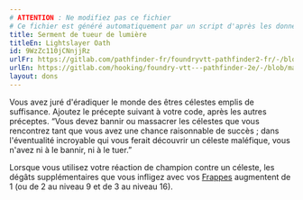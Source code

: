```yaml
---
# ATTENTION : Ne modifiez pas ce fichier
# Ce fichier est généré automatiquement par un script d'après les données du module Foundry VTT officiel et de sa traduction
title: Serment de tueur de lumière
titleEn: Lightslayer Oath
id: 9WzZc110jCNnjjRz
urlFr: https://gitlab.com/pathfinder-fr/foundryvtt-pathfinder2-fr/-/blob/master/data/feats/9WzZc110jCNnjjRz.htm
urlEn: https://gitlab.com/hooking/foundry-vtt---pathfinder-2e/-/blob/master/packs/data/feats.db/lightslayer-oath.json
layout: dons
---
```

Vous avez juré d'éradiquer le monde des êtres célestes emplis de suffisance. Ajoutez le précepte suivant à votre code, après les autres préceptes. “Vous devez bannir ou massacrer les célestes que vous rencontrez tant que vous avez une chance raisonnable de succès ; dans l'éventualité incroyable qui vous ferait découvrir un céleste maléfique, vous n'avez ni à le bannir, ni à le tuer.”

Lorsque vous utilisez votre réaction de champion contre un céleste, les dégâts supplémentaires que vous infligez avec vos [Frappes](../actions/frapper.html) augmentent de 1 (ou de 2 au niveau 9 et de 3 au niveau 16).
